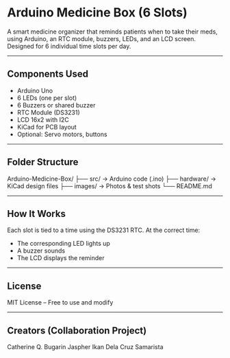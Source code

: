 # Arduino Medicine Box (6 Slots)

A smart medicine organizer that reminds patients when to take their meds, using Arduino, an RTC module, buzzers, LEDs, and an LCD screen. Designed for 6 individual time slots per day.

---

## Components Used

- Arduino Uno
- 6 LEDs (one per slot)
- 6 Buzzers or shared buzzer
- RTC Module (DS3231)
- LCD 16x2 with I2C
- KiCad for PCB layout
- Optional: Servo motors, buttons

---

## Folder Structure

Arduino-Medicine-Box/
├── src/ → Arduino code (.ino)
├── hardware/ → KiCad design files
├── images/ → Photos & test shots
└── README.md

---

## How It Works

Each slot is tied to a time using the DS3231 RTC. At the correct time:
- The corresponding LED lights up
- A buzzer sounds
- The LCD displays the reminder

---

## License

MIT License – Free to use and modify

---

## Creators (Collaboration Project)

Catherine Q. Bugarin
Jaspher Ikan Dela Cruz Samarista
